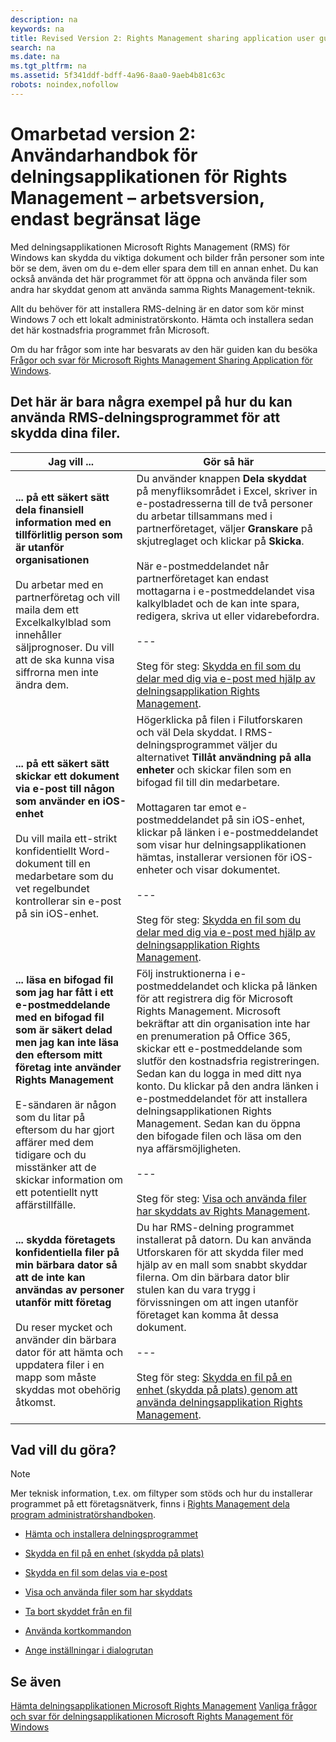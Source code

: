 ```yaml
---
description: na
keywords: na
title: Revised Version 2: Rights Management sharing application user guide - working version, sandbox only
search: na
ms.date: na
ms.tgt_pltfrm: na
ms.assetid: 5f341ddf-bdff-4a96-8aa0-9aeb4b81c63c
robots: noindex,nofollow
---
```

# Omarbetad version 2: Anv&#228;ndarhandbok f&#246;r delningsapplikationen f&#246;r Rights Management – arbetsversion, endast begr&#228;nsat l&#228;ge
Med delningsapplikationen Microsoft Rights Management (RMS) för Windows kan skydda du viktiga dokument och bilder från personer som inte bör se dem, även om du e-dem eller spara dem till en annan enhet. Du kan också använda det här programmet för att öppna och använda filer som andra har skyddat genom att använda samma Rights Management-teknik.

Allt du behöver för att installera RMS-delning är en dator som kör minst Windows 7 och ett lokalt administratörskonto. Hämta och installera sedan det här kostnadsfria programmet från Microsoft.

Om du har frågor som inte har besvarats av den här guiden kan du besöka [Frågor och svar för Microsoft Rights Management Sharing Application för Windows](http://go.microsoft.com/fwlink/?LinkId=303971).

## <a name="BKMK_SharingExamples"></a>Det här är bara några exempel på hur du kan använda RMS-delningsprogrammet för att skydda dina filer.

|Jag vill ...|Gör så här|
|----------------|--------------|
|**... på ett säkert sätt dela finansiell information med en tillförlitlig person som är utanför organisationen**<br /><br />Du arbetar med en partnerföretag och vill maila dem ett Excelkalkylblad som innehåller säljprognoser. Du vill att de ska kunna visa siffrorna men inte ändra dem.|Du använder knappen **Dela skyddat** på menyfliksområdet i Excel, skriver in e-postadresserna till de två personer du arbetar tillsammans med i partnerföretaget, väljer **Granskare** på skjutreglaget och klickar på **Skicka**.<br /><br />När e-postmeddelandet når partnerföretaget kan endast mottagarna i e-postmeddelandet visa kalkylbladet och de kan inte spara, redigera, skriva ut eller vidarebefordra.<br /><br />---<br /><br />Steg för steg: [Skydda en fil som du delar med dig via e-post med hjälp av delningsapplikation Rights Management](../Topic/Protect_a_file_that_you_share_by_email_by_using_the_Rights_Management_sharing_application.md).|
|**... på ett säkert sätt skickar ett dokument via e-post till någon som använder en iOS-enhet**<br /><br />Du vill maila ett-strikt konfidentiellt Word-dokument till en medarbetare som du vet regelbundet kontrollerar sin e-post på sin iOS-enhet.|Högerklicka på filen i Filutforskaren och väl Dela skyddat. I RMS-delningsprogrammet väljer du alternativet **Tillåt användning på alla enheter** och skickar filen som en bifogad fil till din medarbetare.<br /><br />Mottagaren tar emot e-postmeddelandet på sin iOS-enhet, klickar på länken i e-postmeddelandet som visar hur delningsapplikationen hämtas, installerar versionen för iOS-enheter och visar dokumentet.<br /><br />---<br /><br />Steg för steg: [Skydda en fil som du delar med dig via e-post med hjälp av delningsapplikation Rights Management](../Topic/Protect_a_file_that_you_share_by_email_by_using_the_Rights_Management_sharing_application.md).|
|**... läsa en bifogad fil som jag har fått i ett e-postmeddelande med en bifogad fil som är säkert delad men jag kan inte läsa den eftersom mitt företag inte använder Rights Management**<br /><br />E-sändaren är någon som du litar på eftersom du har gjort affärer med dem tidigare och du misstänker att de skickar information om ett potentiellt nytt affärstillfälle.|Följ instruktionerna i e-postmeddelandet och klicka på länken för att registrera dig för Microsoft Rights Management. Microsoft bekräftar att din organisation inte har en prenumeration på Office 365, skickar ett e-postmeddelande som slutför den kostnadsfria registreringen. Sedan kan du logga in med ditt nya konto. Du klickar på den andra länken i e-postmeddelandet för att installera delningsapplikationen Rights Management. Sedan kan du öppna den bifogade filen och läsa om den nya affärsmöjligheten.<br /><br />---<br /><br />Steg för steg: [Visa och använda filer har skyddats av Rights Management](../Topic/View_and_use_files_that_have_been_protected_by_Rights_Management.md).|
|**... skydda företagets konfidentiella filer på min bärbara dator så att de inte kan användas av personer utanför mitt företag**<br /><br />Du reser mycket och använder din bärbara dator för att hämta och uppdatera filer i en mapp som måste skyddas mot obehörig åtkomst.|Du har RMS-delning programmet installerat på datorn. Du kan använda Utforskaren för att skydda filer med hjälp av en mall som snabbt skyddar filerna. Om din bärbara dator blir stulen kan du vara trygg i förvissningen om att ingen utanför företaget kan komma åt dessa dokument.<br /><br />---<br /><br />Steg för steg: [Skydda en fil på en enhet &#40;skydda på plats&#41; genom att använda delningsapplikation Rights Management](../Topic/Protect_a_file_on_a_device__protect_in-place__by_using_the_Rights_Management_sharing_application.md).|

## <a name="BKMK_SharingInstructions"></a>Vad vill du göra?
> [!NOTE]
> Mer teknisk information, t.ex. om filtyper som stöds och hur du installerar programmet på ett företagsnätverk, finns i [Rights Management dela program administratörshandboken](../Topic/Rights_Management_sharing_application_administrator_guide.md).

-   [Hämta och installera delningsprogrammet](http://sandboxtechnetstage.redmond.corp.microsoft.com/en-us/library/dn419481%28v=ws.10%29.aspx)

-   [Skydda en fil på en enhet (skydda på plats)](http://sandboxtechnetstage.redmond.corp.microsoft.com/en-us/library/dn419482%28v=ws.10%29.aspx)

-   [Skydda en fil som delas via e-post](http://sandboxtechnetstage.redmond.corp.microsoft.com/en-us/library/dn419483%28v=ws.10%29.aspx)

-   [Visa och använda filer som har skyddats](http://sandboxtechnetstage.redmond.corp.microsoft.com/en-us/library/dn419489%28v=ws.10%29.aspx)

-   [Ta bort skyddet från en fil](http://sandboxtechnetstage.redmond.corp.microsoft.com/en-us/library/dn419488%28v=ws.10%29.aspx)

-   [Använda kortkommandon](http://sandboxtechnetstage.redmond.corp.microsoft.com/en-us/library/dn419487%28v=ws.10%29.aspx)

-   [Ange inställningar i dialogrutan](http://sandboxtechnetstage.redmond.corp.microsoft.com/en-us/library/dn419484%28v=ws.10%29.aspx)

## Se även
[Hämta delningsapplikationen Microsoft Rights Management](http://go.microsoft.com/fwlink/?LinkId=303970)
 [Vanliga frågor och svar för delningsapplikationen Microsoft Rights Management för Windows](http://go.microsoft.com/fwlink/?LinkId=303971)

